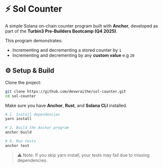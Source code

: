# ⚡ Sol Counter

A simple Solana on-chain counter program built with **Anchor**, developed as part of the **Turbin3 Pre-Builders Bootcamp (Q4 2025)**.

This program demonstrates:
- Incrementing and decrementing a stored counter by `1`
- Incrementing and decrementing by any **custom value** e.g `20`


## ⚙️ Setup & Build

Clone the project:

```bash
git clone https://github.com/devwraithe/sol-counter.git
cd sol-counter
```

Make sure you have **Anchor**, **Rust**, and **Solana CLI** installed.

```bash
# 1. Install dependencies
yarn install

# 2. Build the Anchor program
anchor build

# 4. Run tests
anchor test
```

> ⚠️ Note: If you skip yarn install, your tests may fail due to missing dependencies.
